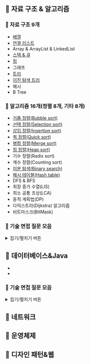## :pushpin: 자료 구조 & 알고리즘
### :bookmark_tabs: 자료 구조 9개
+ [배열](https://github.com/postpone-jin/tech-interview/blob/main/%EB%B0%B0%EC%97%B4.md)
+ [연결 리스트](https://github.com/postpone-jin/tech-interview/blob/main/%EC%97%B0%EA%B2%B0%EB%A6%AC%EC%8A%A4%ED%8A%B8.md)
+ Array & ArrayList & LinkedList
+ [스택 & 큐](https://github.com/postpone-jin/tech-interview/blob/main/%EC%8A%A4%ED%83%9D%26%ED%81%90.md)
+ [힙](https://github.com/postpone-jin/tech-interview/blob/main/%ED%9E%99.md)
+ 그래프
+ [트리](https://github.com/postpone-jin/tech-interview/blob/main/%ED%8A%B8%EB%A6%AC.md)
+ [이진 탐색 트리](https://github.com/postpone-jin/tech-interview/blob/main/%ED%8A%B8%EB%A6%AC.md)
+ 해시
+ B Tree

### :bookmark_tabs: 알고리즘 16개(정렬 8개, 기타 8개)
+ [거품 정렬(Bubble sort)](https://github.com/postpone-jin/tech-interview/blob/main/%EB%B2%84%EB%B8%94%20%EC%A0%95%EB%A0%AC.md)
+ [선택 정렬(Selection sort)](https://github.com/postpone-jin/tech-interview/blob/main/%EC%84%A0%ED%83%9D%20%EC%A0%95%EB%A0%AC.md)
+ [삽입 정렬(Insertion sort)](https://github.com/postpone-jin/tech-interview/blob/main/%EC%82%BD%EC%9E%85%20%EC%A0%95%EB%A0%AC.md)
+ [퀵 정렬(Quick sort)](https://github.com/postpone-jin/tech-interview/blob/main/%ED%80%B5%20%EC%A0%95%EB%A0%AC.md)
+ [병합 정렬(Merge sort)](https://github.com/postpone-jin/tech-interview/blob/main/%EB%B3%91%ED%95%A9%20%EC%A0%95%EB%A0%AC.md)
+ [힙 정렬(Heap sort)](https://github.com/YuYejin/tech-interview/blob/main/%ED%9E%99%20%EC%A0%95%EB%A0%AC.md)
+ 기수 정렬(Radix sort)
+ 계수 정렬(Counting sort)
+ [이분 탐색(Binary search)](https://github.com/YuYejin/tech-interview/blob/main/%EC%9D%B4%EC%A7%84%20%ED%83%90%EC%83%89.md)
+ [해시 테이블(Hash table)](https://github.com/postpone-jin/tech-interview/blob/main/%ED%95%B4%EC%8B%9C%ED%85%8C%EC%9D%B4%EB%B8%94.md)
+ DFS & BFS
+ 최장 증가 수열(LIS)
+ 최소 공통 조상(LCA)
+ 동적 계획법(DP)
+ 다익스트라(Dijkstra) 알고리즘
+ 비트마스크(BitMask)

### :bookmark_tabs: 기술 면접 질문 모음
<details>
<summary>접기/펼치기 버튼</summary>

### 자료 구조

+ 전산 기본
  + 배열과 링크드 리스트의 차이점에 대해서 설명해 주세요.
  + 스택과 큐에 대해서 설명해 주세요.
  + 해시 테이블에 대해서 설명해 주세요.

+ 트리
  + 포화(Perfect) 이진트리, 완전(Complete) 이진트리, 정(Full) 이진트리의 차이점에 대해 설명해 주세요.
  + 그래프와 트리의 차이점에 대해 설명해 주세요.
  + 힙 자료구조에 대해 설명해 주세요.
  + 힙의 삽입과 삭제는 어떻게 이루어지나요?
  + 레드 블랙 트리에 대해 설명해주세요.
  + 레드 블랙 트리의 삽입과 삭제 과정에 대해서 말해보세요.
  + B-Tree에 대해서 설명해 주세요.
  + 최소 신장 트리에 대해서 설명해 주세요.

### 알고리즘

+ 전산 기본
  + 빅오 표기법에 대해서 설명해주세요
  + 팩토리얼(factorial)을 구현해 보세요(손코딩).
  + 피보나치 수열 구현 방식 세 가지를 말해보시고, 시간복잡도와 공간복잡도를 설명해 주세요.
  + BFS/DFS 차이는 무엇인가요?
  + 프림 알고리즘에 대해서 설명해 주세요.
  + 다익스트라 알고리즘에 대해서 설명해 주세요.
  + 은행원 알고리즘에 대해서 설명해 주세요.

+ 정렬
  + 정렬의 종류에는 어떤 것들이 있나요?
  + 삽입 정렬이 일어나는 과정을 설명해 보세요.
  + 퀵 정렬이 일어나는 과정을 설명해 보세요.
  + 54321 배열이 있을 때, 어떤 정렬을 사용하면 좋을까요?
  + 랜덤으로 배치된 배열이 있을때, 어떤 정렬을 사용하면 좋을까요?
  + 자릿수가 모두 같은 수가 담긴 배열이 있을 때, 어떤 정렬을 사용하면 좋을까요?

</details>

## :pushpin: 데이터베이스&Java
+ 
+ 

### :bookmark_tabs: 기술 면접 질문 모음
<details>
<summary>접기/펼치기 버튼</summary>

### 데이터베이스

+ 전산 기본
  + JOIN에 대해서 설명해 주세요.
  + 내부 조인과 외부 조인의 차이는 무엇인가요?
  + 정규화에 대해서 설명해 주세요.
  + 파티셔닝과 샤딩에 대해서 설명해 주세요.
  + ORM이란 무엇인가요?
  + NoSQL이란 무엇인가요?
  + 스키마란 무엇인가요?

+ 인덱스
  + 인덱스란 무엇인가요? 어떻게 동작 하나요?
  + 인덱스의 알고리즘에는 어떤 것들이 있나요?
  + Table Full Scan과 Index Range Scan 을 설명해주세요.

+ 트랜잭션
  + 트랜잭션이란 무엇인가요? 4가지 원칙을 포함해서 설명해 주세요.
  + 트랜잭션의 격리 수준과 각 수준에서 발생할 수 있는 문제들에 대해 말해보세요.
  + 공유 락과 배타 락의 차이는 무엇인가요?
  + 데드락이란 무엇이며, 어떻게 발생할까요?

### Java

+ 기본
  + Java 접근 제어자에 대해서 각각 설명해 주세요.
  + JVM의 구조에 대해서 설명해 주세요.
  + Garbage Collector 에 대해서 설명해 주세요. 어떻게 동작하나요?
  + GC의 종류에 대해서 말해보세요.
  + Java 버전 별 특성에 대해서 아는대로 말해주세요.
  + Java는 Call By Value일까요, Call By Reference 일까요?
  + 리플렉션(Reflection)이란 무엇인가요?
  + Stream API란 무엇인가요?
  + Lambda란 무엇인가요?
  + 함수형 인터페이스란 무엇인가요?
  + JVM 기동시 주로 사용되는 옵션들을 아는대로 말해보세요.
  + foreach를 사용할 수 있는 자료구조는 어떤 인터페이스를 상속받고 있나요?
  + iterator와 iterable 차이는 무엇인가요?
  + synchronized 키워드에 대해 설명해 주세요.
  + volatile 키워드에 대해 설명해 주세요.
  + final 키워드에 대해서 설명해주세요. 각각의 쓰임에 따라 어떻게 동작하나요?

+ 클래스와 객체
  + Wrapper Class란 무엇인가요?
  + 클래스, 객체, 인스턴스 차이에 대해서 설명해 주세요.
  + 직렬화(Serialization)와 역직렬화(Deserialization)에 대해서 설명해 주세요.
  + Java Generic에 대해서 설명해 주세요.
  + equals와 ==의 차이는 무엇인가요?
  + hashCode란 무엇인가요?
  + 문자열을 리터럴(string = "abcd")로 할당하는 것과 객체(string = new String("abcd"))로 할당하는 방식의 차이가 무엇인가요?
  + 순수 추상 클래스와 인터페이스의 차이는 무엇인가요?
  + 본인 관점에서, 인터페이스는 주로 어떨 때 사용하나요?

+ 자료형, 자료 구조
  + Java의 Collection에 대해서 설명해 주세요.
  + Array와 ArrayList의 차이점은 무엇인가요?
  + char type과 string type으로 나뉘어져 있는 이유는 무엇인가요?

</details>

## :pushpin: 네트워크

## :pushpin: 운영체제

## :pushpin: 디자인 패턴&웹
